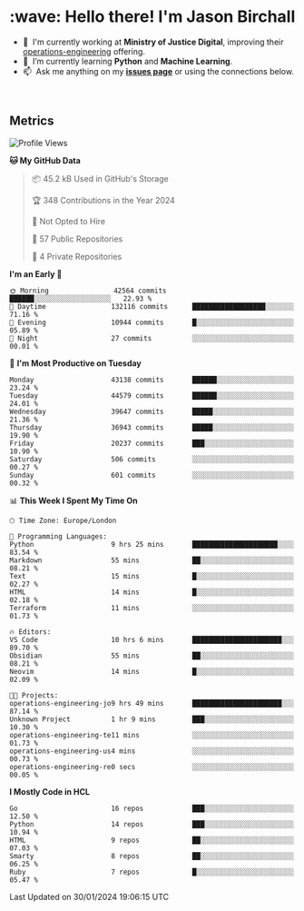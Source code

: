 <h1 align="left" id="jason-title">:wave: Hello there! I'm Jason Birchall</h1>

- :office: &nbsp;I'm currently working at **Ministry of Justice Digital**, improving their [operations-engineering](https://github.com/ministryofjustice/operations-engineering) offering.
- :seedling: &nbsp;I’m currently learning **Python** and **Machine Learning**.
- :mailbox: &nbsp;Ask me anything on my **[issues page]** or using the connections below.


<br>


<h2>Metrics</h2>

<!--START_SECTION:waka-->
![Profile Views](http://img.shields.io/badge/Profile%20Views-8-blue)

**🐱 My GitHub Data** 

> 📦 45.2 kB Used in GitHub's Storage 
 > 
> 🏆 348 Contributions in the Year 2024
 > 
> 🚫 Not Opted to Hire
 > 
> 📜 57 Public Repositories 
 > 
> 🔑 4 Private Repositories 
 > 
**I'm an Early 🐤** 

```text
🌞 Morning                42564 commits       ██████░░░░░░░░░░░░░░░░░░░   22.93 % 
🌆 Daytime                132116 commits      ██████████████████░░░░░░░   71.16 % 
🌃 Evening                10944 commits       █░░░░░░░░░░░░░░░░░░░░░░░░   05.89 % 
🌙 Night                  27 commits          ░░░░░░░░░░░░░░░░░░░░░░░░░   00.01 % 
```
📅 **I'm Most Productive on Tuesday** 

```text
Monday                   43138 commits       ██████░░░░░░░░░░░░░░░░░░░   23.24 % 
Tuesday                  44579 commits       ██████░░░░░░░░░░░░░░░░░░░   24.01 % 
Wednesday                39647 commits       █████░░░░░░░░░░░░░░░░░░░░   21.36 % 
Thursday                 36943 commits       █████░░░░░░░░░░░░░░░░░░░░   19.90 % 
Friday                   20237 commits       ███░░░░░░░░░░░░░░░░░░░░░░   10.90 % 
Saturday                 506 commits         ░░░░░░░░░░░░░░░░░░░░░░░░░   00.27 % 
Sunday                   601 commits         ░░░░░░░░░░░░░░░░░░░░░░░░░   00.32 % 
```


📊 **This Week I Spent My Time On** 

```text
🕑︎ Time Zone: Europe/London

💬 Programming Languages: 
Python                   9 hrs 25 mins       █████████████████████░░░░   83.54 % 
Markdown                 55 mins             ██░░░░░░░░░░░░░░░░░░░░░░░   08.21 % 
Text                     15 mins             █░░░░░░░░░░░░░░░░░░░░░░░░   02.27 % 
HTML                     14 mins             █░░░░░░░░░░░░░░░░░░░░░░░░   02.18 % 
Terraform                11 mins             ░░░░░░░░░░░░░░░░░░░░░░░░░   01.73 % 

🔥 Editors: 
VS Code                  10 hrs 6 mins       ██████████████████████░░░   89.70 % 
Obsidian                 55 mins             ██░░░░░░░░░░░░░░░░░░░░░░░   08.21 % 
Neovim                   14 mins             █░░░░░░░░░░░░░░░░░░░░░░░░   02.09 % 

🐱‍💻 Projects: 
operations-engineering-jo9 hrs 49 mins       ██████████████████████░░░   87.14 % 
Unknown Project          1 hr 9 mins         ███░░░░░░░░░░░░░░░░░░░░░░   10.30 % 
operations-engineering-te11 mins             ░░░░░░░░░░░░░░░░░░░░░░░░░   01.73 % 
operations-engineering-us4 mins              ░░░░░░░░░░░░░░░░░░░░░░░░░   00.73 % 
operations-engineering-re0 secs              ░░░░░░░░░░░░░░░░░░░░░░░░░   00.05 % 
```

**I Mostly Code in HCL** 

```text
Go                       16 repos            ███░░░░░░░░░░░░░░░░░░░░░░   12.50 % 
Python                   14 repos            ███░░░░░░░░░░░░░░░░░░░░░░   10.94 % 
HTML                     9 repos             ██░░░░░░░░░░░░░░░░░░░░░░░   07.03 % 
Smarty                   8 repos             ██░░░░░░░░░░░░░░░░░░░░░░░   06.25 % 
Ruby                     7 repos             █░░░░░░░░░░░░░░░░░░░░░░░░   05.47 % 
```




 Last Updated on 30/01/2024 19:06:15 UTC
<!--END_SECTION:waka-->

<!-- links -->

[issues page]: https://github.com/jasonBirchall/jasonBirchall/issues "jasonBirchall/issues"
